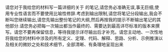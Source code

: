 

请您对于我给您的材料写一篇详细的关于  的笔记,请您务必准确无误,事无巨细,使用专业性语言而不要使用比喻性修辞.考虑到输出限制,请您将笔记分段输出,我会不断叫您继续输出,请您先输出整份笔记的大纲,然后再按我的提示不断输出笔记的其他部分.请您务必把每一次输出都当作最终的、需要达到最高详尽标准的版本来撰写。请您不要再保留信息，等待我提示详尽输出后才补充。请您主动地、一次性地将我给您的材料中涉及的所有定义、定理、代码、解释、思路、分析、示例推演以及相关的微妙之处和技术细节，全部清晰、有条理地呈现出来

